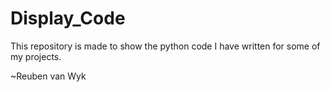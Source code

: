 # Display_Code

This repository is made to show the python code I have written for some of my projects.

~Reuben van Wyk
